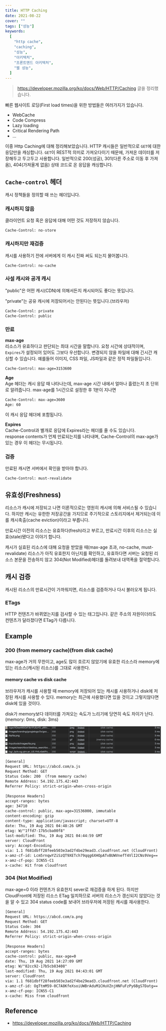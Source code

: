 ```yaml
---
title: HTTP Caching
date: 2021-08-22
cover: ""
tags: ["성능"]
keywords:
  [
    "http cache",
    "caching",
    "성능",
    "아키텍처",
    "프론트엔드 아키텍처",
    "웹 성능",
  ]
---
```


> https://developer.mozilla.org/ko/docs/Web/HTTP/Caching 글을 정리했습니다.

<!--truncate-->

빠른 웹사이트 로딩(First load times)을 위한 방법들은 여러가지가 있습니다.

- WebCache
- Code Compress
- Lazy loading
- Critical Rendering Path
- ...

이중 Http Caching에 대해 정리해보았습니다.
HTTP 캐시들은 일반적으로 `GET`에 대한 응답만을 캐싱합니다. `GET`이 REST적 의미로 가져오다이기 때문에, 가져온 데이터를 저장해두고 두고두고 사용합니다. 일반적으로 200(성공), 301(다른 주소로 이동 후 가져옴), 404(가져올게 없음) 상태 코드로 온 응답을 캐싱합니다.

## `Cache-control` 헤더

캐시 정책들을 정의할 때 쓰는 헤더입니다.

### 캐시하지 않음

클라이언트 요청 혹은 응답에 대해 어떤 것도 저장하지 않습니다.

```
Cache-Control: no-store
```

### 캐시하지만 재검증

캐시를 사용하기 전에 서버에게 이 캐시 진짜 써도 되는지 물어봅니다.

```
Cache-Control: no-cache
```

### 사설 캐시와 공개 캐시

"public"은 어떤 캐시(CDN)에 의해서든지 캐시되어도 좋다는 뜻입니다.

"private"는 공유 캐시에 저장되어서는 안된다는 뜻입니다.(브라우저)

```
Cache-Control: private
Cache-Control: public
```

### 만료

**max-age**\
리소스가 유효하다고 판단되는 최대 시간을 말합니다. 요청 시간에 상대적이며, `Expires`가 설정되어 있어도 그보다 우선합니다. 변경되지 않을 파일에 대해 긴시간 캐싱할 수 있습니다. 예를들어 이미지, CSS 파일, JS파일과 같은 정적 파일들입니다.

```
Cache-Control: max-age=3153600
```

**Age**\
Age 헤더는 캐시 응답 때 나타나는데, max-age 시간 내에서 얼마나 흘렸는지 초 단위로 알려줍니다.
max-age를 1시간으로 설정한 후 1분이 지나면

```
Cache-Control: max-age=3600
Age: 60
```

이 캐시 응답 헤더에 포함됩니다.

**Expires**\
Cache-Control과 별개로 응답에 Expires라는 헤더를 줄 수도 있습니다.\
response contents가 언제 만료되는지를 나타내며, Cache-Control의 max-age가 있는 경우 이 헤더는 무시됩니다.

### 검증

만료된 캐시면 서버에서 확인을 받아야 합니다.

```
Cache-Control: must-revalidate
```

## 유효성(Freshness)

리소스가 캐시에 저장되고 나면 이론적으로는 영원히 캐시에 의해 서비스될 수 있습니다. 하지만 캐시는 유한한 저장공간을 가지므로 주기적으로 스토리지에서 제거되는데 이를 캐시축출(cache eviction)이라고 부릅니다.

만료시간 이전의 리소스는 유효하다(fresh)라고 부르고, 만료시간 이후의 리소스는 실효(stale)됐다고 이야기 합니다.

캐시가 실효된 리소스에 대해 요청을 받았을 때(max-age 초과, no-cache, must-revalidate) 리소스가 아직 유효한지 아닌지를 확인하고, 유효하다면 서버는 요청된 리소스 본문을 전송하지 않고 304(Not Modified)헤더를 돌려보내 대역폭을 절약합니다.

## 캐시 검증

캐시된 리소스의 만료시간이 가까워지면, 리소스를 검증하거나 다시 불러오게 됩니다.

### ETags

HTTP 컨텐츠가 바뀌였는지를 검사할 수 있는 태그입니다. 같은 주소의 자원이더라도 컨텐츠가 달라졌다면 ETag가 다릅니다.

## Example

### 200 (from memory cache)(from disk cache)

max-age가 거의 무한이고, age도 많이 흐르지 않았기에 유효한 리소스라 memory에 있는 리소스(캐시된 리소스)를 그대로 사용한다.

#### memory cache vs disk cache

브라우저가 캐시를 사용할 때 memory에 저장되어 있는 캐시를 사용하거나 disk에 저장된 캐시를 사용할 수 있다. memory는 최근에 사용했다면 있을 것이고 그렇지않다면 disk에 있을 것이다.

disk가 memory보다 데이터를 가져오는 속도가 느리기에 당연히 속도 차이가 난다. (memory: 0ms, disk: 3ms)

![cache-memory-disk](./images/cache-memory-disk.png)

```
[General]
Request URL: https://abcd.com/a.js
Request Method: GET
Status Code: 200  (from memory cache)
Remote Address: 54.192.175.42:443
Referrer Policy: strict-origin-when-cross-origin

[Response Headers]
accept-ranges: bytes
age: 34710
cache-control: public, max-age=31536000, immutable
content-encoding: gzip
content-type: application/javascript; charset=UTF-8
date: Thu, 19 Aug 2021 04:48:26 GMT
etag: W/"1ffd7-17b5cba00f8"
last-modified: Thu, 19 Aug 2021 04:44:59 GMT
server: CloudFront
vary: Accept-Encoding
via: 1.1 f681dbff28feeb503e3ad2f4be29ead3.cloudfront.net (CloudFront)
x-amz-cf-id: Lcm5rnqwYZiSzQT9XETch79qqg6XHOpATvBUWVnefT4VlI2CNs9Veg==
x-amz-cf-pop: ICN55-C1
x-cache: Hit from cloudfront
```

### 304 (Not Modified)

max-age=0 이라 컨텐츠가 유효한지 sever로 재검증을 하게 된다. 하지만 CloudFront에 저장된 리소스 ETag 일치하므로 서버의 리소스가 갱신되지 않았다는 것을 알 수 있고 304 status code를 보내어 브라우저에 저장된 캐시를 재사용한다.

```
[General]
Request URL: https://abcd.com/a.png
Request Method: GET
Status Code: 304
Remote Address: 54.192.175.42:443
Referrer Policy: strict-origin-when-cross-origin

[Response Headers]
accept-ranges: bytes
cache-control: public, max-age=0
date: Thu, 19 Aug 2021 14:27:09 GMT
etag: W/"82cc92-17b5cb83408"
last-modified: Thu, 19 Aug 2021 04:43:01 GMT
server: CloudFront
via: 1.1 f681dbff28feeb503e3ad2f4be29ead3.cloudfront.net (CloudFront)
x-amz-cf-id: OgTtmM59-0C7A8KfeXsoiUWBrAduM1CHuVZnjHNFuFzPy6BgS7Datg==
x-amz-cf-pop: ICN55-C1
x-cache: Miss from cloudfront
```

## Reference

- https://developer.mozilla.org/ko/docs/Web/HTTP/Caching
